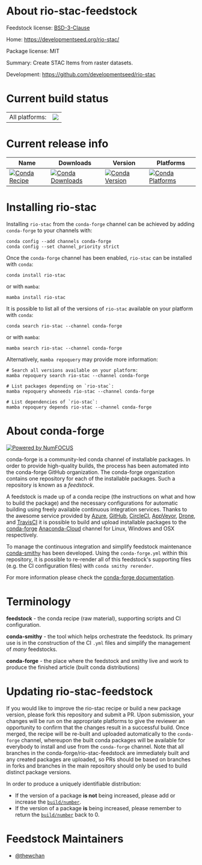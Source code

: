 About rio-stac-feedstock
========================

Feedstock license: [BSD-3-Clause](https://github.com/conda-forge/rio-stac-feedstock/blob/main/LICENSE.txt)

Home: https://developmentseed.org/rio-stac/

Package license: MIT

Summary: Create STAC Items from raster datasets.

Development: https://github.com/developmentseed/rio-stac

Current build status
====================


<table><tr><td>All platforms:</td>
    <td>
      <a href="https://dev.azure.com/conda-forge/feedstock-builds/_build/latest?definitionId=18122&branchName=main">
        <img src="https://dev.azure.com/conda-forge/feedstock-builds/_apis/build/status/rio-stac-feedstock?branchName=main">
      </a>
    </td>
  </tr>
</table>

Current release info
====================

| Name | Downloads | Version | Platforms |
| --- | --- | --- | --- |
| [![Conda Recipe](https://img.shields.io/badge/recipe-rio--stac-green.svg)](https://anaconda.org/conda-forge/rio-stac) | [![Conda Downloads](https://img.shields.io/conda/dn/conda-forge/rio-stac.svg)](https://anaconda.org/conda-forge/rio-stac) | [![Conda Version](https://img.shields.io/conda/vn/conda-forge/rio-stac.svg)](https://anaconda.org/conda-forge/rio-stac) | [![Conda Platforms](https://img.shields.io/conda/pn/conda-forge/rio-stac.svg)](https://anaconda.org/conda-forge/rio-stac) |

Installing rio-stac
===================

Installing `rio-stac` from the `conda-forge` channel can be achieved by adding `conda-forge` to your channels with:

```
conda config --add channels conda-forge
conda config --set channel_priority strict
```

Once the `conda-forge` channel has been enabled, `rio-stac` can be installed with `conda`:

```
conda install rio-stac
```

or with `mamba`:

```
mamba install rio-stac
```

It is possible to list all of the versions of `rio-stac` available on your platform with `conda`:

```
conda search rio-stac --channel conda-forge
```

or with `mamba`:

```
mamba search rio-stac --channel conda-forge
```

Alternatively, `mamba repoquery` may provide more information:

```
# Search all versions available on your platform:
mamba repoquery search rio-stac --channel conda-forge

# List packages depending on `rio-stac`:
mamba repoquery whoneeds rio-stac --channel conda-forge

# List dependencies of `rio-stac`:
mamba repoquery depends rio-stac --channel conda-forge
```


About conda-forge
=================

[![Powered by
NumFOCUS](https://img.shields.io/badge/powered%20by-NumFOCUS-orange.svg?style=flat&colorA=E1523D&colorB=007D8A)](https://numfocus.org)

conda-forge is a community-led conda channel of installable packages.
In order to provide high-quality builds, the process has been automated into the
conda-forge GitHub organization. The conda-forge organization contains one repository
for each of the installable packages. Such a repository is known as a *feedstock*.

A feedstock is made up of a conda recipe (the instructions on what and how to build
the package) and the necessary configurations for automatic building using freely
available continuous integration services. Thanks to the awesome service provided by
[Azure](https://azure.microsoft.com/en-us/services/devops/), [GitHub](https://github.com/),
[CircleCI](https://circleci.com/), [AppVeyor](https://www.appveyor.com/),
[Drone](https://cloud.drone.io/welcome), and [TravisCI](https://travis-ci.com/)
it is possible to build and upload installable packages to the
[conda-forge](https://anaconda.org/conda-forge) [Anaconda-Cloud](https://anaconda.org/)
channel for Linux, Windows and OSX respectively.

To manage the continuous integration and simplify feedstock maintenance
[conda-smithy](https://github.com/conda-forge/conda-smithy) has been developed.
Using the ``conda-forge.yml`` within this repository, it is possible to re-render all of
this feedstock's supporting files (e.g. the CI configuration files) with ``conda smithy rerender``.

For more information please check the [conda-forge documentation](https://conda-forge.org/docs/).

Terminology
===========

**feedstock** - the conda recipe (raw material), supporting scripts and CI configuration.

**conda-smithy** - the tool which helps orchestrate the feedstock.
                   Its primary use is in the construction of the CI ``.yml`` files
                   and simplify the management of *many* feedstocks.

**conda-forge** - the place where the feedstock and smithy live and work to
                  produce the finished article (built conda distributions)


Updating rio-stac-feedstock
===========================

If you would like to improve the rio-stac recipe or build a new
package version, please fork this repository and submit a PR. Upon submission,
your changes will be run on the appropriate platforms to give the reviewer an
opportunity to confirm that the changes result in a successful build. Once
merged, the recipe will be re-built and uploaded automatically to the
`conda-forge` channel, whereupon the built conda packages will be available for
everybody to install and use from the `conda-forge` channel.
Note that all branches in the conda-forge/rio-stac-feedstock are
immediately built and any created packages are uploaded, so PRs should be based
on branches in forks and branches in the main repository should only be used to
build distinct package versions.

In order to produce a uniquely identifiable distribution:
 * If the version of a package **is not** being increased, please add or increase
   the [``build/number``](https://docs.conda.io/projects/conda-build/en/latest/resources/define-metadata.html#build-number-and-string).
 * If the version of a package **is** being increased, please remember to return
   the [``build/number``](https://docs.conda.io/projects/conda-build/en/latest/resources/define-metadata.html#build-number-and-string)
   back to 0.

Feedstock Maintainers
=====================

* [@thewchan](https://github.com/thewchan/)

